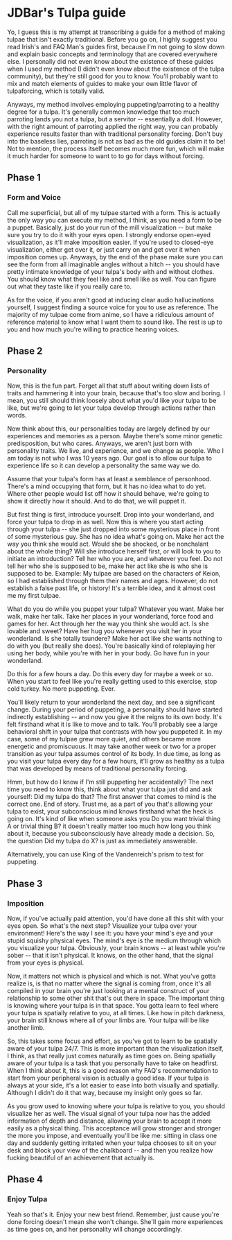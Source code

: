 # JDBar's Tulpa guide

Yo, I guess this is my attempt at transcribing a guide for a method of making tulpae that isn't exactly traditional. Before you go on, I highly suggest you read Irish's and FAQ Man's guides first, because I'm not going to slow down and explain basic concepts and terminology that are covered everywhere else. I personally did not even know about the existence of these guides when I used my method (I didn't even know about the existence of the tulpa community), but they're still good for you to know. You'll probably want to mix and match elements of guides to make your own little flavor of tulpaforcing, which is totally valid.

Anyways, my method involves employing puppeting/parroting to a healthy degree for a tulpa. It's generally common knowledge that too much parroting lands you not a tulpa, but a servitor -- essentially a doll. However, with the right amount of parroting applied the right way, you can probably experience results faster than with traditional personality forcing. Don't buy into the baseless lies, parroting is not as bad as the old guides claim it to be! Not to mention, the process itself becomes much more fun, which will make it much harder for someone to want to to go for days without forcing.

## Phase 1

### Form and Voice

Call me superficial, but all of my tulpae started with a form. This is actually the only way you can execute my method, I think, as you need a form to be a puppet. Basically, just do your run of the mill visualization -- but make sure you try to do it with your eyes open. I strongly endorse open-eyed visualization, as it'll make imposition easier. If you're used to closed-eye visualization, either get over it, or just carry on and get over it when imposition comes up. Anyways, by the end of the phase make sure you can see the form from all imaginable angles without a hitch -- you should have pretty intimate knowledge of your tulpa's body with and without clothes. You should know what they feel like and smell like as well. You can figure out what they taste like if you really care to.

As for the voice, if you aren't good at inducing clear audio hallucinations yourself, I suggest finding a source voice for you to use as reference. The majority of my tulpae come from anime, so I have a ridiculous amount of reference material to know what I want them to sound like. The rest is up to you and how much you're willing to practice hearing voices.

## Phase 2

### Personality

Now, this is the fun part. Forget all that stuff about writing down lists of traits and hammering it into your brain, because that's too slow and boring. I mean, you still should think loosely about what you'd like your tulpa to be like, but we're going to let your tulpa develop through actions rather than words.

Now think about this, our personalities today are largely defined by our experiences and memories as a person. Maybe there's some minor genetic predisposition, but who cares. Anyways, we aren't just born with personality traits. We live, and experience, and we change as people. Who I am today is not who I was 10 years ago. Our goal is to allow our tulpa to experience life so it can develop a personality the same way we do.

Assume that your tulpa's form has at least a semblance of personhood. There's a mind occupying that form, but it has no idea what to do yet. Where other people would list off how it should behave, we're going to show it directly how it should. And to do that, we will puppet it.

But first thing is first, introduce yourself. Drop into your wonderland, and force your tulpa to drop in as well. Now this is where you start acting through your tulpa -- she just dropped into some mysterious place in front of some mysterious guy. She has no idea what's going on. Make her act the way you think she would act. Would she be shocked, or be nonchalant about the whole thing? Will she introduce herself first, or will look to you to initiate an introduction? Tell her who you are, and whatever you feel. Do not tell her who she is supposed to be, make her act like she is who she is supposed to be. Example: My tulpae are based on the characters of Keion, so I had established through them their names and ages. However, do not establish a false past life, or history! It's a terrible idea, and it almost cost me my first tulpae.

What do you do while you puppet your tulpa? Whatever you want. Make her walk, make her talk. Take her places in your wonderland, force food and games for her. Act through her the way you think she would act. Is she lovable and sweet? Have her hug you whenever you visit her in your wonderland. Is she totally tsundere? Make her act like she wants nothing to do with you (but really she does). You're basically kind of roleplaying her using her body, while you're with her in your body. Go have fun in your wonderland.

Do this for a few hours a day. Do this every day for maybe a week or so. When you start to feel like you're really getting used to this exercise, stop cold turkey. No more puppeting. Ever.

You'll likely return to your wonderland the next day, and see a significant change. During your period of puppeting, a personality should have started indirectly establishing -- and now you give it the reigns to its own body. It's felt firsthand what it is like to move and to talk. You'll probably see a large behavioral shift in your tulpa that contrasts with how you puppeted it. In my case, some of my tulpae grew more quiet, and others became more energetic and promiscuous. It may take another week or two for a proper transition as your tulpa assumes control of its body. In due time, as long as you visit your tulpa every day for a few hours, it'll grow as healthy as a tulpa that was developed by means of traditional personality forcing.

Hmm, but how do I know if I'm still puppeting her accidentally?
The next time you need to know this, think about what your tulpa just did and ask yourself: Did my tulpa do that? The first answer that comes to mind is the correct one. End of story. Trust me, as a part of you that's allowing your tulpa to exist, your subconscious mind knows firsthand what the heck is going on. It's kind of like when someone asks you Do you want trivial thing A or trivial thing B? it doesn't really matter too much how long you think about it, because you subconsciously have already made a decision. So, the question Did my tulpa do X? is just as immediately answerable.

Alternatively, you can use King of the Vandenreich's prism to test for puppeting.

## Phase 3

### Imposition

Now, if you've actually paid attention, you'd have done all this shit with your eyes open. So what's the next step? Visualize your tulpa over your environment! Here's the way I see it: you have your mind's eye and your stupid squishy physical eyes. The mind's eye is the medium through which you visualize your tulpa. Obviously, your brain knows -- at least while you're sober -- that it isn't physical. It knows, on the other hand, that the signal from your eyes is physical.

Now, it matters not which is physical and which is not. What you've gotta realize is, is that no matter where the signal is coming from, once it's all compiled in your brain you're just looking at a mental construct of your relationship to some other shit that's out there in space. The important thing is knowing where your tulpa is in that space. You gotta learn to feel where your tulpa is spatially relative to you, at all times. Like how in pitch darkness, your brain still knows where all of your limbs are. Your tulpa will be like another limb.

So, this takes some focus and effort, as you've got to learn to be spatially aware of your tulpa 24/7. This is more important than the visualization itself, I think, as that really just comes naturally as time goes on. Being spatially aware of your tulpa is a task that you personally have to take on headfirst. When I think about it, this is a good reason why FAQ's recommendation to start from your peripheral vision is actually a good idea. If your tulpa is always at your side, it's a lot easier to ease into both visually and spatially. Although I didn't do it that way, because my insight only goes so far.

As you grow used to knowing where your tulpa is relative to you, you should visualize her as well. The visual signal of your tulpa now has the added information of depth and distance, allowing your brain to accept it more easily as a physical thing. This acceptance will grow stronger and stronger the more you impose, and eventually you'll be like me: sitting in class one day and suddenly getting irritated when your tulpa chooses to sit on your desk and block your view of the chalkboard -- and then you realize how fucking beautiful of an achievement that actually is.

## Phase 4

### Enjoy Tulpa

Yeah so that's it. Enjoy your new best friend. Remember, just cause you're done forcing doesn't mean she won't change. She'll gain more experiences as time goes on, and her personality will change accordingly. 
